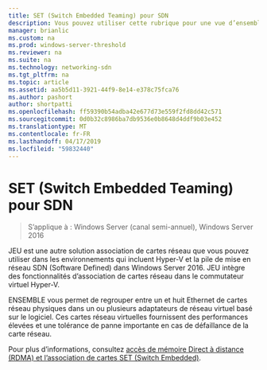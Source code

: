 ```yaml
---
title: SET (Switch Embedded Teaming) pour SDN
description: Vous pouvez utiliser cette rubrique pour une vue d’ensemble de Switch Embedded Teaming dans Windows Server 2016.
manager: brianlic
ms.custom: na
ms.prod: windows-server-threshold
ms.reviewer: na
ms.suite: na
ms.technology: networking-sdn
ms.tgt_pltfrm: na
ms.topic: article
ms.assetid: aa5b5d11-3921-44f9-8e14-e378c75fca76
ms.author: pashort
author: shortpatti
ms.openlocfilehash: ff59390b54adba42e677d73e559f2fd8dd42c571
ms.sourcegitcommit: 0d0b32c8986ba7db9536e0b8648d4ddf9b03e452
ms.translationtype: MT
ms.contentlocale: fr-FR
ms.lasthandoff: 04/17/2019
ms.locfileid: "59832440"
---
```

# <a name="switch-embedded-teaming-for-sdn"></a>SET (Switch Embedded Teaming) pour SDN

>S’applique à : Windows Server (canal semi-annuel), Windows Server 2016

JEU est une autre solution association de cartes réseau que vous pouvez utiliser dans les environnements qui incluent Hyper-V et la pile de mise en réseau SDN (Software Defined) dans Windows Server 2016. JEU intègre des fonctionnalités d’association de cartes réseau dans le commutateur virtuel Hyper-V. 

ENSEMBLE vous permet de regrouper entre un et huit Ethernet de cartes réseau physiques dans un ou plusieurs adaptateurs de réseau virtuel basé sur le logiciel. Ces cartes réseau virtuelles fournissent des performances élevées et une tolérance de panne importante en cas de défaillance de la carte réseau.

Pour plus d’informations, consultez [accès de mémoire Direct à distance (RDMA) et l’association de cartes SET (Switch Embedded)](../../../virtualization//hyper-v-virtual-switch/RDMA-and-Switch-Embedded-Teaming.md).
